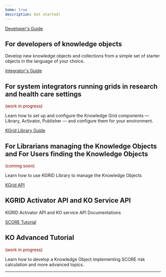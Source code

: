 ```yaml
---
home: true
description: Get started!
---
```


<div class="features">
  <div class="feature">
    <div class="action hero">
          <a href="/developer/" class="nav-link action-button">Developer's Guide</a>
    </div>    
    <h2>For developers of knowledge objects</h2>
    <p>Develop new knowledge objects and collections from a simple set of starter objects in the language of your choice.</p>
  </div>
  <div class="feature">
    <div class="action hero">
        <a href="/integrator/" class="nav-link action-button">Integrator's Guide</a>
    </div>    
    <h2>For system integrators running grids in research and health care settings</h2>
    <p style="color: darkred;">(work in progress)</p>
    <p>Learn how to set up and configure the Knowledge Grid components — Library, Activator, Publisher — and configure them for your environment.</p>
  </div>
  <div class="feature">
    <div class="action hero">
        <a href="/comingsoon.html" class="nav-link action-button">KGrid Library Guide</a>
    </div>    
    <h2>For Librarians managing the Knowledge Objects and For Users finding the Knowledge Objects</h2>
    <p style="color: darkred;">(coming soon)</p>
    <p>Learn how to use KGRID Library to manage the Knowledge Objects</p>
  </div>
  <div class="feature">
    <div class="action hero">
        <a href="/api/" class="nav-link action-button">KGrid API</a>
    </div>    
    <h2>KGRID Activator API and KO Service API</h2>
    <p>KGRID Activator API and KO service API Documentations</p>
  </div>
  <div class="feature">
    <div class="action hero">
      <a href="/tutorial/" class="nav-link action-button">SCORE Tutorial</a>
    </div>    
    <h2>KO Advanced Tutorial</h2>
    <p style="color: darkred;">(work in progress)</p>
    <p>Learn how to develop a Knowledge Object implementing SCORE risk calculation and more advanced topics.</p>
  </div>
</div>

----
